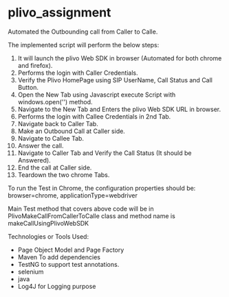 # plivo_assignment

Automated the Outbounding call from Caller to Calle.

The implemented script will perform the below steps:

1. It will launch the plivo Web SDK in browser (Automated for both chrome and firefox).
2. Performs the login with Caller Credentials.
3. Verify the Plivo HomePage using SIP UserName, Call Status and Call Button.
4. Open the New Tab using Javascript execute Script with windows.open('') method.
5. Navigate to the New Tab and Enters the plivo Web SDK URL in browser.
6. Performs the login with Callee Credentials in 2nd Tab.
7. Navigate back to Caller Tab.
8. Make an Outbound Call at Caller side.
9. Navigate to Callee Tab.
10. Answer the call.
11. Navigate to Caller Tab and Verify the Call Status (It should be Answered).
12. End the call at Caller side.
13. Teardown the two chrome Tabs.

To run the Test in Chrome, the configuration properties should be:
browser=chrome, 
applicationType=webdriver

Main Test method that covers above code will be in PlivoMakeCallFromCallerToCalle class and method name is makeCallUsingPlivoWebSDK

Technologies or Tools Used:
* Page Object Model and Page Factory
* Maven To add dependencies
* TestNG to support test annotations.
* selenium
* java
* Log4J for Logging purpose




